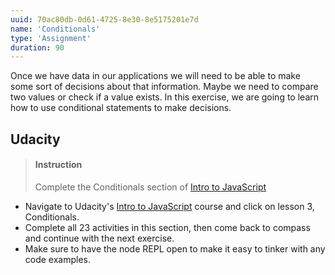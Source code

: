 ```yaml
---
uuid: 70ac80db-0d61-4725-8e30-8e5175201e7d
name: 'Conditionals'
type: 'Assignment'
duration: 90
---
```


Once we have data in our applications we will need to be able to make some sort of decisions about that information. Maybe we need to compare two values or check if a value exists. In this exercise, we are going to learn how to use conditional statements to make decisions.

## Udacity

> #### Instruction
> Complete the Conditionals section of [Intro to JavaScript](https://classroom.udacity.com/courses/ud803) 

* Navigate to Udacity's [Intro to JavaScript](https://classroom.udacity.com/courses/ud803) course and click on lesson 3, Conditionals.
* Complete all 23 activities in this section, then come back to compass and continue with the next exercise.
* Make sure to have the node REPL open to make it easy to tinker with any code examples. 



